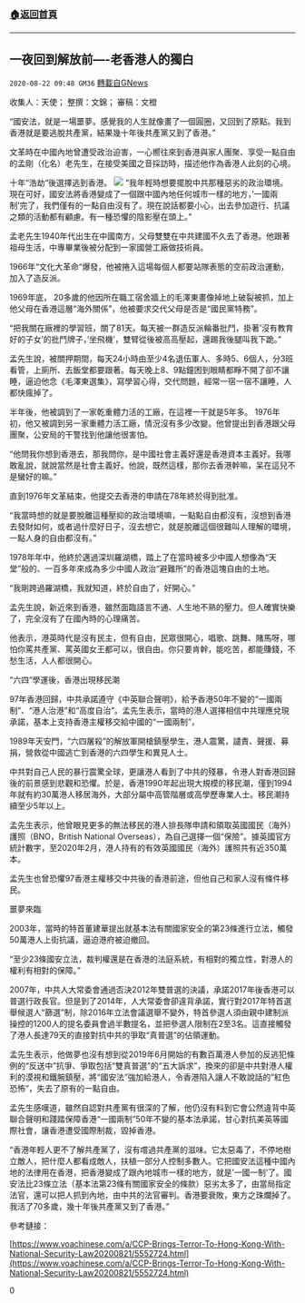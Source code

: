 ###  [:house:返回首頁](https://github.com/ourhimalayas/txt)
---

## 一夜回到解放前&#8212;-老香港人的獨白
`2020-08-22 09:48 GM36` [轉載自GNews](https://gnews.org/zh-hant/311862/)

收集人：天使； 整撰：文錦； 審稿：文橙

“國安法，就是一場噩夢。感覺我的人生就像畫了一個圓圈，又回到了原點。我到香港就是要逃脫共產黨，結果幾十年後共產黨又到了香港。”

文革時在中國內地曾遭受政治迫害，一心嚮往來到香港與家人團聚、享受一點自由的孟剛（化名）老先生，在接受美國之音採訪時，描述他作為香港人此刻的心境。

十年“浩劫“後選擇逃到香港。
![](https://s3.amazonaws.com/gnews-media-offload/wp-content/uploads/2020/08/22094822/822_4-1.jpg)
“我年輕時想要擺脫中共那種惡劣的政治環境。現在可好，國安法將香港變成了一個跟中國內地任何城市一樣的地方，’一國兩制’完了，我們僅有的一點自由沒有了。現在說話都要小心，出去參加遊行、抗議之類的活動都有顧慮。有一種恐懼的陰影壓在頭上。”

孟老先生1940年代出生在中國南方，父母雙雙在中共建國不久去了香港。他跟著祖母生活，中專畢業後被分配到一家國營工廠做技術員。

1966年“文化大革命“爆發，他被捲入這場每個人都要站隊表態的空前政治運動，加入了造反派。

1969年底， 20多歲的他因所在職工宿舍牆上的毛澤東畫像掉地上破裂被抓，加上他父母在香港這層“海外關係”，他被要求交代父母是否是“國民黨特務”。

“把我關在廠裡的學習班，關了81天。每天被一群造反派輪番批鬥，掛著’沒有教育好的子女’的批鬥牌子，’坐飛機’，雙臂從後被高高壓起，還踢我後腿叫我下跪。”

孟先生說，被關押期間，每天24小時由至少4名退伍軍人、多時5、6個人，分3班看管，上廁所、去飯堂都要跟著。每天晚上8、9點鐘困到眼睛都睜不開了卻不讓睡，逼迫他念《毛澤東選集》，寫學習心得，交代問題，經常一宿一宿不讓睡，人都快瘋掉了。

半年後，他被調到了一家乾重體力活的工廠，在這裡一干就是5年多。 1976年初，他又被調到另一家重體力活工廠，情況沒有多少改變。他曾提出到香港跟父母團聚，公安局的干警找到他讓他很害怕。

“他問我你想到香港去，那我問你，是中國社會主義好還是香港資本主義好。我哪敢亂說，就說當然是社會主義好。他說，既然這樣，那你去香港幹嘛，呆在這兒不是蠻好的嘛。”

直到1976年文革結束，他提交去香港的申請在78年終於得到批准。

“我當時想的就是要脫離這種壓抑的政治環境嘛，一點點自由都沒有，沒想到香港去發財如何，或者過什麼好日子，沒去想它，就是脫離這個很難叫人理解的環境，一點人身的自由都沒有。”

1978年年中，他終於邁過深圳羅湖橋，踏上了在當時被多少中國人想像為“天堂”般的、一百多年來成為多少中國人政治“避難所”的香港這塊自由的土地。

“我剛跨過羅湖橋，我就知道，終於自由了，好開心。”

孟先生說，新近來到香港，雖然面臨語言不通、人生地不熟的壓力。但人確實快樂了，完全沒有了在國內時的心理痛苦。

他表示，港英時代是沒有民主，但有自由，民眾很開心，唱歌、跳舞、賭馬呀，哪怕你罵共產黨、罵英國女王都可以，很自由。你只要肯幹，能吃苦，都能賺錢，不愁生活，人人都很開心。

“六四“學運後，香港出現移民潮

97年香港回歸，中共承諾遵守《中英聯合聲明》，給予香港50年不變的“一國兩制”、“港人治港”和“高度自治”。孟先生表示，當時的港人選擇相信中共理應兌現承諾，基本上支持香港主權移交給中國的“一國兩制”，

1989年天安門，“六四屠殺”的解放軍開槍鎮壓學生，港人震驚，譴責、聲援、募捐，營救從中國逃亡到香港的六四學生和異見人士。

中共對自己人民的暴行震驚全球，更讓港人看到了中共的殘暴，令港人對香港回歸後的前景感到悲觀和恐懼。於是，香港1990年起出現大規模的移民潮，僅到1994年就有約30萬港人移居海外，大部分屬中高管階層或高學歷專業人士。移民潮持續至少5年以上。

孟先生表示，他曾眼見更多的無法移民的港人排長隊申請和領取英國國民（海外）護照（BNO，British National Overseas），為自己選擇一個“保險”。據英國官方統計數字，至2020年2月，港人持有的有效英國國民（海外）護照共有近350萬本。

孟先生也曾恐懼97香港主權移交中共後的香港前途，但他自己和家人沒有條件移民。

噩夢來臨

2003年，當時的特首董建華提出就基本法有關國家安全的第23條進行立法，觸發50萬港人上街抗議，逼迫港府被迫撤回。

“至少23條國安立法，裁判權還是在香港的法庭系統，有相對的獨立性，對港人的權利有相對的保障。”

2007年，中共人大常委會通過否決2012年雙普選的決議，承諾2017年後香港可以普選行政長官。但是到了2014年，人大常委會卻違背承諾，實行對2017年特首選舉候選人“篩選”制，除2016年立法會議選舉不變外，特首參選人須由親中建制派操控的1200人的提名委員會過半數提名，並把參選人限制在2至3名。這直接觸發了港人長達79天的直接對抗中共的爭取“真普選”的佔領運動。

孟先生表示，他做夢也沒有想到從2019年6月開始的有數百萬港人參加的反逃犯條例的“反送中”抗爭、爭取包括“雙真普選”的“五大訴求”，換來的卻是中共對港人權利的漠視和鐵腕鎮壓，將“國安法”強加給港人，令香港陷入讓人不敢說話的“紅色恐怖”，失去了原有的一點自由。

孟先生感嘆道，雖然自認對共產黨有很深的了解，他仍沒有料到它會公然違背中英聯合聲明和踐踏保障香港“一國兩制”50年不變的基本法承諾，甘心對抗美英等國際社會，讓香港遭受國際制裁，毀掉香港。

“香港年輕人更不了解共產黨了，沒有嚐過共產黨的滋味。它太惡毒了，不停地樹立敵人，把什麼人都看成敵人，扶植一部分人控制多數人。它把國安法這種中國內地的法律用在香港，把香港變成了跟內地城市一樣的地方，就是’一國一制’了。國安法比23條立法（基本法第23條有關國家安全的條款）惡劣太多了，由當局指定法官，還可以把人抓到內地，由中共的法官審判。香港要衰敗，東方之珠爛掉了。我活了70多歲，幾十年後共產黨又到了香港。”

參考鏈接：

[https://www.voachinese.com/a/CCP-Brings-Terror-To-Hong-Kong-With-National-Security-Law20200821/5552724.html](https://www.voachinese.com/a/CCP-Brings-Terror-To-Hong-Kong-With-National-Security-Law20200821/5552724.html)

0
